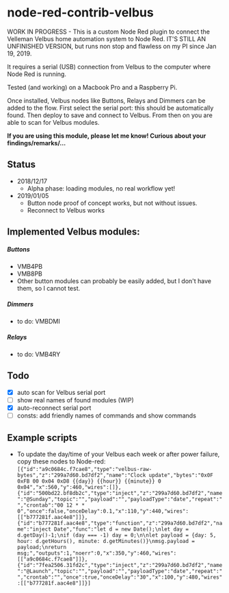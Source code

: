 # node-red-contrib-velbus

WORK IN PROGRESS - This is a custom Node Red plugin to connect the Velleman 
Velbus home automation system to Node Red. IT'S STILL AN UNFINISHED VERSION, but
runs non stop and flawless on my PI since Jan 19, 2019.

It requires a serial (USB) connection from Velbus to the computer where
Node Red is running. 

Tested (and working) on a Macbook Pro and a Raspberry Pi.

Once installed, Velbus nodes like Buttons, Relays and Dimmers can be added to the flow.
First select the serial port: this should be automatically found.
Then deploy to save and connect to Velbus.
From then on you are able to scan for Velbus modules. 

__If you are using this module, please let me know! Curious about your findings/remarks/...__

## Status

- 2018/12/17 
	- Alpha phase: loading modules, no real workflow yet!
- 2019/01/05 
	- Button node proof of concept works, but not without issues.
	- Reconnect to Velbus works

## Implemented Velbus modules:

##### Buttons
- VMB4PB
- VMB8PB
- Other button modules can probably be easily added, but I don't have them, so I cannot test.

##### Dimmers
- to do: VMBDMI

##### Relays
- to do: VMB4RY

## Todo

- ☒ auto scan for Velbus serial port
- ☐ show real names of found modules (WIP)
- ☒ auto-reconnect serial port
- ☐ consts: add friendly names of commands and show commands

## Example scripts

- To update the day/time of your Velbus each week or after power failure, copy these nodes to Node-red:
``[{"id":"a9c0684c.f7cae8","type":"velbus-raw-bytes","z":"299a7d60.bd7df2","name":"Clock update","bytes":"0x0F 0xFB 00 0x04 0xD8 {{day}} {{hour}} {{minute}} 0 0x04","x":560,"y":460,"wires":[]},{"id":"500bd22.bf8db2c","type":"inject","z":"299a7d60.bd7df2","name":"@Sunday","topic":"","payload":"","payloadType":"date","repeat":"","crontab":"00 12 * * 0","once":false,"onceDelay":0.1,"x":110,"y":440,"wires":[["b777281f.aac4e8"]]},{"id":"b777281f.aac4e8","type":"function","z":"299a7d60.bd7df2","name":"inject Date","func":"let d = new Date();\nlet day = d.getDay()-1;\nif (day === -1) day = 0;\n\nlet payload = {day: 5, hour: d.getHours(), minute: d.getMinutes()}\nmsg.payload = payload;\nreturn msg;","outputs":1,"noerr":0,"x":350,"y":460,"wires":[["a9c0684c.f7cae8"]]},{"id":"7fea2506.31fd2c","type":"inject","z":"299a7d60.bd7df2","name":"@Launch","topic":"","payload":"","payloadType":"date","repeat":"","crontab":"","once":true,"onceDelay":"30","x":100,"y":480,"wires":[["b777281f.aac4e8"]]}]``
